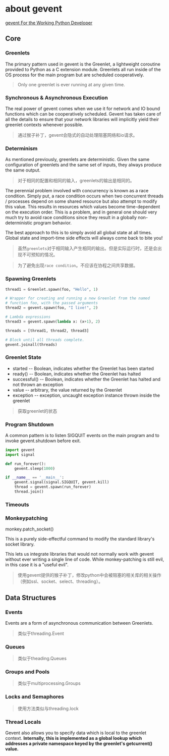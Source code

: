 # about gevent

[gevent For the Working Python Developer](https://sdiehl.github.io/gevent-tutorial/#introduction)

## Core

### Greenlets

The primary pattern used in gevent is the Greenlet, a lightweight coroutine provided to Python as a C extension module. Greenlets all run inside of the OS process for the main program but are scheduled cooperatively.

> Only one greenlet is ever running at any given time.

### Synchronous & Asynchronous Execution

The real power of gevent comes when we use it for network and IO bound functions which can be cooperatively scheduled. Gevent has taken care of all the details to ensure that your network libraries will implicitly yield their greenlet contexts whenever possible.

> 通过猴子补丁，gevent会隐式的自动处理阻塞网络和io请求。

### Determinism

As mentioned previously, greenlets are deterministic. Given the same configuration of greenlets and the same set of inputs, they always produce the same output.

> 对于相同的配置和相同的输入，greenlets的输出是相同的。

The perennial problem involved with concurrency is known as a race condition. Simply put, a race condition occurs when two concurrent threads / processes depend on some shared resource but also attempt to modify this value. This results in resources which values become time-dependent on the execution order. This is a problem, and in general one should very much try to avoid race conditions since they result in a globally non-deterministic program behavior.

The best approach to this is to simply avoid all global state at all times. Global state and import-time side effects will always come back to bite you!

> 虽然`greenlets`对于相同输入产生相同的输出。但是实际运行时，还是会出现不可预知的情况。

> 为了避免出现`race condition`。不应该在协程之间共享数据。

### Spawning Greenlets

```py
thread1 = Greenlet.spawn(foo, "Hello", 1)

# Wrapper for creating and running a new Greenlet from the named
# function foo, with the passed arguments
thread2 = gevent.spawn(foo, "I live!", 2)

# Lambda expressions
thread3 = gevent.spawn(lambda x: (x+1), 2)

threads = [thread1, thread2, thread3]

# Block until all threads complete.
gevent.joinall(threads)
```

### Greenlet State

- started -- Boolean, indicates whether the Greenlet has been started
- ready() -- Boolean, indicates whether the Greenlet has halted
- successful() -- Boolean, indicates whether the Greenlet has halted and not thrown an exception
- value -- arbitrary, the value returned by the Greenlet
- exception -- exception, uncaught exception instance thrown inside the greenlet

> 获取greenlet的状态

### Program Shutdown

A common pattern is to listen SIGQUIT events on the main program and to invoke gevent.shutdown before exit.

```py
import gevent
import signal

def run_forever():
    gevent.sleep(1000)

if __name__ == '__main__':
    gevent.signal(signal.SIGQUIT, gevent.kill)
    thread = gevent.spawn(run_forever)
    thread.join()
```

### Timeouts


### Monkeypatching

monkey.patch_socket()

This is a purely side-effectful command to modify the standard library's socket library.

This lets us integrate libraries that would not normally work with gevent without ever writing a single line of code. While monkey-patching is still evil, in this case it is a "useful evil".

> 使用gevent提供的猴子补丁，修改python中会被阻塞的相关库的相关操作（例如ssl、socket、select、threading）。

## Data Structures

### Events

Events are a form of asynchronous communication between Greenlets.

> 类似于threading.Event


### Queues

> 类似于theading.Queues

### Groups and Pools

> 类似于multiprocessing.Groups

### Locks and Semaphores

> 使用方法类似与threading.lock

### Thread Locals

Gevent also allows you to specify data which is local to the greenlet context. __Internally, this is implemented as a global lookup which addresses a private namespace keyed by the greenlet's getcurrent() value.__
